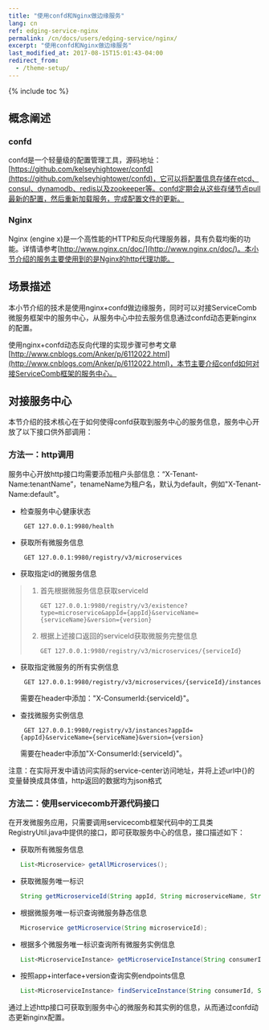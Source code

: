 ```yaml
---
title: "使用confd和Nginx做边缘服务"
lang: cn
ref: edging-service-nginx
permalink: /cn/docs/users/edging-service/nginx/
excerpt: "使用confd和Nginx做边缘服务"
last_modified_at: 2017-08-15T15:01:43-04:00
redirect_from:
  - /theme-setup/
---
```


{% include toc %}
## 概念阐述

### **confd**

confd是一个轻量级的配置管理工具，源码地址：[https://github.com/kelseyhightower/confd](https://github.com/kelseyhightower/confd)，它可以将配置信息存储在etcd、consul、dynamodb、redis以及zookeeper等。confd定期会从这些存储节点pull最新的配置，然后重新加载服务，完成配置文件的更新。

### **Nginx**

Nginx \(engine x\)是一个高性能的HTTP和反向代理服务器，具有负载均衡的功能。详情请参考[http://www.nginx.cn/doc/](http://www.nginx.cn/doc/)。本小节介绍的服务主要使用到的是Nginx的http代理功能。

## 场景描述

本小节介绍的技术是使用nginx+confd做边缘服务，同时可以对接ServiceComb微服务框架中的服务中心，从服务中心中拉去服务信息通过confd动态更新nginx的配置。

使用nginx+confd动态反向代理的实现步骤可参考文章[http://www.cnblogs.com/Anker/p/6112022.html](http://www.cnblogs.com/Anker/p/6112022.html)，本节主要介绍confd如何对接ServiceComb框架的服务中心。

## 对接服务中心

本节介绍的技术核心在于如何使得confd获取到服务中心的服务信息，服务中心开放了以下接口供外部调用：

### **方法一：http调用**

服务中心开放http接口均需要添加租户头部信息：“X-Tenant-Name:tenantName”，tenameName为租户名，默认为default，例如"X-Tenant-Name:default"。

* 检查服务中心健康状态

  ```http
   GET 127.0.0.1:9980/health
  ```

* 获取所有微服务信息

  ```http
   GET 127.0.0.1:9980/registry/v3/microservices
  ```

* 获取指定id的微服务信息

> 1. 首先根据微服务信息获取serviceId
>
>    ```http
>    GET 127.0.0.1:9980/registry/v3/existence?type=microservice&appId={appId}&serviceName={serviceName}&version={version}
>    ```
>
> 2. 根据上述接口返回的serviceId获取微服务完整信息
>
>    ```http
>    GET 127.0.0.1:9980/registry/v3/microservices/{serviceId}
>    ```

* 获取指定微服务的所有实例信息

  ```http
   GET 127.0.0.1:9980/registry/v3/microservices/{serviceId}/instances
  ```
   需要在header中添加："X-ConsumerId:{serviceId}"。

* 查找微服务实例信息

  ```http
   GET 127.0.0.1:9980/registry/v3/instances?appId={appId}&serviceName={serviceName}&version={version}
  ```
   需要在header中添加"X-ConsumerId:{serviceId}"。

注意：在实际开发中请访问实际的service-center访问地址，并将上述url中{}的变量替换成具体值，http返回的数据均为json格式

### **方法二：使用servicecomb开源代码接口**

在开发微服务应用，只需要调用servicecomb框架代码中的工具类RegistryUtil.java中提供的接口，即可获取服务中心的信息，接口描述如下：

* 获取所有微服务信息
   ```java
   List<Microservice> getAllMicroservices();
   ```

* 获取微服务唯一标识
   ```java
   String getMicroserviceId(String appId, String microserviceName, String versionRule);
   ```

* 根据微服务唯一标识查询微服务静态信息 
   ```java
   Microservice getMicroservice(String microserviceId);
   ```

* 根据多个微服务唯一标识查询所有微服务实例信息
   ```java
   List<MicroserviceInstance> getMicroserviceInstance(String consumerId, String providerId);
   ```
* 按照app+interface+version查询实例endpoints信息  
   ```java
   List<MicroserviceInstance> findServiceInstance(String consumerId, String appId, String serviceName,String versionRule);
   ```

通过上述http接口可获取到服务中心的微服务和其实例的信息，从而通过confd动态更新nginx配置。
